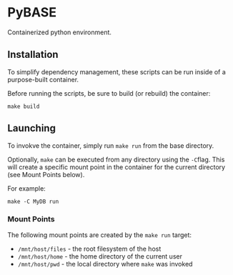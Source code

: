 # PyBASE #

Containerized python environment.

## Installation ##

To simplify dependency management, these scripts can be run inside of a purpose-built
container.

Before running the scripts, be sure to build (or rebuild) the container:

    make build

## Launching ##

To invokve the container, simply run `make run` from the base directory.

Optionally, `make` can be executed from any directory using the `-C`flag.  This will create
a specific mount point in the container for the current directory (see Mount Points below).

For example:

    make -C MyDB run

### Mount Points ###

The following mount points are created by the `make run` target:

* `/mnt/host/files` - the root filesystem of the host
* `/mnt/host/home` - the home directory of the current user
* `/mnt/host/pwd` - the local directory where `make` was invoked

